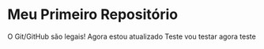 Meu Primeiro Repositório 
======================== 

O Git/GitHub são legais! 
Agora estou atualizado
Teste
vou testar agora
teste

